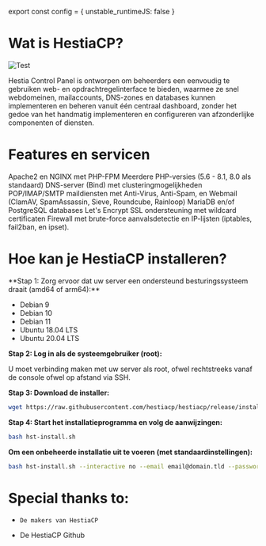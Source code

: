 export const config = {
 unstable_runtimeJS: false
 }

<h1> Wat is HestiaCP? </h1>

![Test](https://camo.githubusercontent.com/7b2c9babb427264c2ea1e839df416840ad60baf5aa516146d804903520c540c6/68747470733a2f2f68657374696163702e636f6d2f696d672f73637265656e5f4865737469615365727665722d6461726b2e706e67)



Hestia Control Panel is ontworpen om beheerders een eenvoudig te gebruiken web- en opdrachtregelinterface te bieden, waarmee ze snel webdomeinen, mailaccounts, DNS-zones en databases kunnen implementeren en beheren vanuit één centraal dashboard, zonder het gedoe van het handmatig implementeren en configureren van afzonderlijke componenten of diensten.

<h1> Features en servicen </h1>

Apache2 en NGINX met PHP-FPM
Meerdere PHP-versies (5.6 - 8.1, 8.0 als standaard)
DNS-server (Bind) met clusteringmogelijkheden
POP/IMAP/SMTP maildiensten met Anti-Virus, Anti-Spam, en Webmail (ClamAV, SpamAssassin, Sieve, Roundcube, Rainloop)
MariaDB en/of PostgreSQL databases
Let's Encrypt SSL ondersteuning met wildcard certificaten
Firewall met brute-force aanvalsdetectie en IP-lijsten (iptables, fail2ban, en ipset).

<h1> Hoe kan je HestiaCP installeren? </h1>
**Stap 1: Zorg ervoor dat uw server een ondersteund besturingssysteem draait (amd64 of arm64):**

  * Debian 9
  * Debian 10
  * Debian 11
  * Ubuntu 18.04 LTS
  * Ubuntu 20.04 LTS

**Stap 2: Log in als de systeemgebruiker (root):**

U moet verbinding maken met uw server als root, ofwel rechtstreeks vanaf de console ofwel op afstand via SSH.

**Stap 3: Download de installer:**
```bash
wget https://raw.githubusercontent.com/hestiacp/hestiacp/release/install/hst-install.sh
```
**Stap 4: Start het installatieprogramma en volg de aanwijzingen:**
```bash
bash hst-install.sh
```
**Om een onbeheerde installatie uit te voeren (met standaardinstellingen):**
```bash
bash hst-install.sh --interactive no --email email@domain.tld --password p4ssw0rd --hostname hostname.domain.tld -f
```

# Special thanks to:

*     De makers van HestiaCP
* De HestiaCP Github